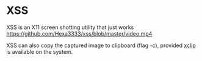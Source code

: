 # XSS
XSS is an X11 screen shotting utility that just works
https://github.com/Hexa3333/xss/blob/master/video.mp4

XSS can also copy the captured image to clipboard (flag -c), provided [xclip](https://github.com/astrand/xclip) is available on the system.
